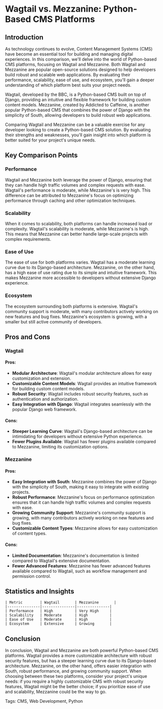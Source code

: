 # Wagtail vs. Mezzanine: Python-Based CMS Platforms
## Introduction

As technology continues to evolve, Content Management Systems (CMS) have become an essential tool for building and managing digital experiences. In this comparison, we'll delve into the world of Python-based CMS platforms, focusing on Wagtail and Mezzanine. Both Wagtail and Mezzanine are popular open-source solutions designed to help developers build robust and scalable web applications. By evaluating their performance, scalability, ease of use, and ecosystem, you'll gain a deeper understanding of which platform best suits your project needs.

Wagtail, developed by the BBC, is a Python-based CMS built on top of Django, providing an intuitive and flexible framework for building custom content models. Mezzanine, created by Addicted to Caffeine, is another popular Python-based CMS that combines the power of Django with the simplicity of South, allowing developers to build robust web applications.

Comparing Wagtail and Mezzanine can be a valuable exercise for any developer looking to create a Python-based CMS solution. By evaluating their strengths and weaknesses, you'll gain insight into which platform is better suited for your project's unique needs.

## Key Comparison Points

### Performance

Wagtail and Mezzanine both leverage the power of Django, ensuring that they can handle high traffic volumes and complex requests with ease. Wagtail's performance is moderate, while Mezzanine's is very high. This difference can be attributed to Mezzanine's focus on optimizing performance through caching and other optimization techniques.

### Scalability

When it comes to scalability, both platforms can handle increased load or complexity. Wagtail's scalability is moderate, while Mezzanine's is high. This means that Mezzanine can better handle large-scale projects with complex requirements.

### Ease of Use

The ease of use for both platforms varies. Wagtail has a moderate learning curve due to its Django-based architecture. Mezzanine, on the other hand, has a high ease of use rating due to its simple and intuitive framework. This makes Mezzanine more accessible to developers without extensive Django experience.

### Ecosystem

The ecosystem surrounding both platforms is extensive. Wagtail's community support is moderate, with many contributors actively working on new features and bug fixes. Mezzanine's ecosystem is growing, with a smaller but still active community of developers.

## Pros and Cons

### Wagtail
#### Pros:
- **Modular Architecture**: Wagtail's modular architecture allows for easy customization and extension.
- **Customizable Content Models**: Wagtail provides an intuitive framework for building custom content models.
- **Robust Security**: Wagtail includes robust security features, such as authentication and authorization.
- **Easy Integration with Django**: Wagtail integrates seamlessly with the popular Django web framework.

#### Cons:
- **Steeper Learning Curve**: Wagtail's Django-based architecture can be intimidating for developers without extensive Python experience.
- **Fewer Plugins Available**: Wagtail has fewer plugins available compared to Mezzanine, limiting its customization options.

### Mezzanine
#### Pros:
- **Easy Integration with South**: Mezzanine combines the power of Django with the simplicity of South, making it easy to integrate with existing projects.
- **Robust Performance**: Mezzanine's focus on performance optimization ensures that it can handle high traffic volumes and complex requests with ease.
- **Growing Community Support**: Mezzanine's community support is growing, with many contributors actively working on new features and bug fixes.
- **Customizable Content Types**: Mezzanine allows for easy customization of content types.

#### Cons:
- **Limited Documentation**: Mezzanine's documentation is limited compared to Wagtail's extensive documentation.
- **Fewer Advanced Features**: Mezzanine has fewer advanced features available compared to Wagtail, such as workflow management and permission control.

## Statistics and Insights

```
| Metric        | Wagtail       | Mezzanine       |
|---------------|---------------|---------------|
| Performance   | High          | Very High     |
| Scalability   | Moderate      | High          |
| Ease of Use   | Moderate      | High          |
| Ecosystem     | Extensive     | Growing       |
```

## Conclusion

In conclusion, Wagtail and Mezzanine are both powerful Python-based CMS platforms. Wagtail provides a more customizable architecture with robust security features, but has a steeper learning curve due to its Django-based architecture. Mezzanine, on the other hand, offers easier integration with South, robust performance, and growing community support. When choosing between these two platforms, consider your project's unique needs: if you require a highly customizable CMS with robust security features, Wagtail might be the better choice; if you prioritize ease of use and scalability, Mezzanine could be the way to go.

Tags: CMS, Web Development, Python